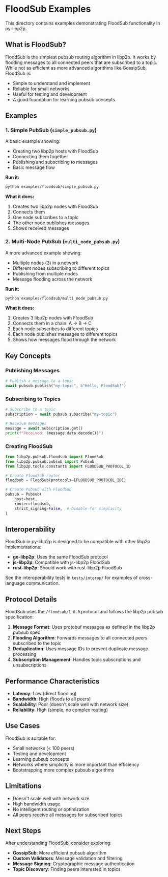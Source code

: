 # FloodSub Examples

This directory contains examples demonstrating FloodSub functionality in py-libp2p.

## What is FloodSub?

FloodSub is the simplest pubsub routing algorithm in libp2p. It works by flooding messages to all connected peers that are subscribed to a topic. While not as efficient as more advanced algorithms like GossipSub, FloodSub is:

- Simple to understand and implement
- Reliable for small networks
- Useful for testing and development
- A good foundation for learning pubsub concepts

## Examples

### 1. Simple PubSub (`simple_pubsub.py`)

A basic example showing:

- Creating two libp2p hosts with FloodSub
- Connecting them together
- Publishing and subscribing to messages
- Basic message flow

**Run it:**

```bash
python examples/floodsub/simple_pubsub.py
```

**What it does:**

1. Creates two libp2p nodes with FloodSub
1. Connects them
1. One node subscribes to a topic
1. The other node publishes messages
1. Shows received messages

### 2. Multi-Node PubSub (`multi_node_pubsub.py`)

A more advanced example showing:

- Multiple nodes (3) in a network
- Different nodes subscribing to different topics
- Publishing from multiple nodes
- Message flooding across the network

**Run it:**

```bash
python examples/floodsub/multi_node_pubsub.py
```

**What it does:**

1. Creates 3 libp2p nodes with FloodSub
1. Connects them in a chain: A -> B -> C
1. Each node subscribes to different topics
1. Each node publishes messages to different topics
1. Shows how messages flood through the network

## Key Concepts

### Publishing Messages

```python
# Publish a message to a topic
await pubsub.publish("my-topic", b"Hello, FloodSub!")
```

### Subscribing to Topics

```python
# Subscribe to a topic
subscription = await pubsub.subscribe("my-topic")

# Receive messages
message = await subscription.get()
print(f"Received: {message.data.decode()}")
```

### Creating FloodSub

```python
from libp2p.pubsub.floodsub import FloodSub
from libp2p.pubsub.pubsub import Pubsub
from libp2p.tools.constants import FLOODSUB_PROTOCOL_ID

# Create FloodSub router
floodsub = FloodSub(protocols=[FLOODSUB_PROTOCOL_ID])

# Create Pubsub with FloodSub
pubsub = Pubsub(
    host=host,
    router=floodsub,
    strict_signing=False,  # Disable for simplicity
)
```

## Interoperability

FloodSub in py-libp2p is designed to be compatible with other libp2p implementations:

- **go-libp2p**: Uses the same FloodSub protocol
- **js-libp2p**: Compatible with js-libp2p FloodSub
- **rust-libp2p**: Should work with rust-libp2p FloodSub

See the interoperability tests in `tests/interop/` for examples of cross-language communication.

## Protocol Details

FloodSub uses the `/floodsub/1.0.0` protocol and follows the libp2p pubsub specification:

1. **Message Format**: Uses protobuf messages as defined in the libp2p pubsub spec
1. **Flooding Algorithm**: Forwards messages to all connected peers subscribed to the topic
1. **Deduplication**: Uses message IDs to prevent duplicate message processing
1. **Subscription Management**: Handles topic subscriptions and unsubscriptions

## Performance Characteristics

- **Latency**: Low (direct flooding)
- **Bandwidth**: High (floods to all peers)
- **Scalability**: Poor (doesn't scale well with network size)
- **Reliability**: High (simple, no complex routing)

## Use Cases

FloodSub is suitable for:

- Small networks (< 100 peers)
- Testing and development
- Learning pubsub concepts
- Networks where simplicity is more important than efficiency
- Bootstrapping more complex pubsub algorithms

## Limitations

- Doesn't scale well with network size
- High bandwidth usage
- No intelligent routing or optimization
- All peers receive all messages for subscribed topics

## Next Steps

After understanding FloodSub, consider exploring:

- **GossipSub**: More efficient pubsub algorithm
- **Custom Validators**: Message validation and filtering
- **Message Signing**: Cryptographic message authentication
- **Topic Discovery**: Finding peers interested in topics
